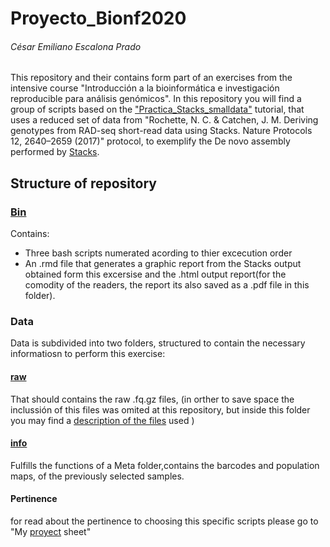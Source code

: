 # Proyecto_Bionf2020
###### César Emiliano Escalona Prado
This repository and their contains form part of an exercises from the intensive course "Introducción a la bioinformática e investigación reproducible para análisis genómicos". In this repository you will find a group of scripts based on the  ["Practica_Stacks_smalldata"](https://github.com/u-genoma/BioinfinvRepro/blob/master/Unidad8/GBS-RAD/Practica_Stacks_smalldata.md) tutorial, that uses a reduced set of data from "Rochette, N. C. & Catchen, J. M. Deriving genotypes from RAD-seq short-read data using Stacks. Nature Protocols 12, 2640–2659 (2017)" protocol, to exemplify the De novo  assembly performed by [Stacks](http://catchenlab.life.illinois.edu/stacks/manual/).

## Structure of repository

### [Bin](https://github.com/CEEP10101991/Proyecto_Bionf2020/tree/master/Bin)
Contains: 
* Three bash scripts numerated acording to thier excecution order 
* An .rmd file that generates a graphic report from the Stacks output obtained form this excersise and the .html output report(for the comodity of the readers, the report its also saved as a .pdf file in this folder).

### Data
Data is subdivided into two folders, structured to contain the necessary informatiosn to perform this exercise:
#### [raw](https://github.com/CEEP10101991/Proyecto_Bionf2020/tree/master/raw)
That should contains the raw .fq.gz files, (in orther to save space the inclussión of this files was omited at this repository, but inside this folder you may find a [description of the files](https://github.com/CEEP10101991/Proyecto_Bionf2020/tree/master/raw/DATA.md) used ) 
#### [info](https://github.com/CEEP10101991/Proyecto_Bionf2020/tree/master/info)
Fulfills the functions of a Meta folder,contains the barcodes and population maps, of the previously selected samples.



 



#### Pertinence 
for read about the pertinence to choosing this specific scripts please go to "My [proyect](https://github.com/CEEP10101991/Proyecto_Bionf2020/blob/master/About_my_Project.md) sheet"
